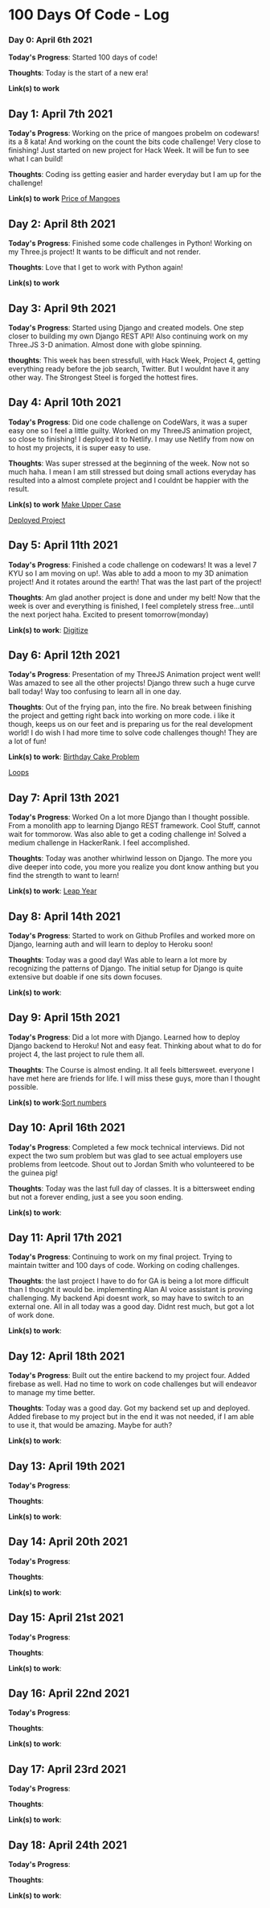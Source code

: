 # 100 Days Of Code - Log

### Day 0: April 6th 2021

**Today's Progress**: Started 100 days of code!

**Thoughts**: Today is the start of a new era!

**Link(s) to work**

## Day 1: April 7th 2021

**Today's Progress**: Working on the price of mangoes probelm on codewars! its a 8 kata! And working on the count the bits code challenge! Very close to finishing! Just started on new project for Hack Week. It will be fun to see what I can build!

**Thoughts**: Coding iss getting easier and harder everyday but I am up for the challenge!

**Link(s) to work**
[Price of Mangoes](https://www.codewars.com/kata/57a77726bb9944d000000b06)

## Day 2: April 8th 2021

**Today's Progress**: Finished some code challenges in Python! Working on my Three.js project! It wants to be difficult and not render.

**Thoughts**: Love that I get to work with Python again!

**Link(s) to work**

## Day 3: April 9th 2021

**Today's Progress**: Started using Django and created models. One step closer to building my own Django REST API! Also continuing work on my Three.JS 3-D animation. Almost done with globe spinning.

**thoughts**: This week has been stressfull, with Hack Week, Project 4, getting everything ready before the job search, Twitter. But I wouldnt have it any other way. The Strongest Steel is forged the hottest fires.

## Day 4: April 10th 2021

**Today's Progress**: Did one code challenge on CodeWars, it was a super easy one so I feel a little guilty. Worked on my ThreeJS animation project, so close to finishing! I deployed it to Netlify. I may use Netlify from now on to host my projects, it is super easy to use.

**Thoughts**: Was super stressed at the beginning of the week. Now not so much haha. I mean I am still stressed but doing small actions everyday has resulted into a almost complete project and I couldnt be happier with the result.

**Link(s) to work**
[Make Upper Case](https://www.codewars.com/kata/57a0556c7cb1f31ab3000ad7)

[Deployed Project](https://serene-bartik-893c29.netlify.app/)

## Day 5: April 11th 2021

**Today's Progress**: Finished a code challenge on codewars! It was a level 7 KYU so I am moving on up!. Was able to add a moon to my 3D animation project! And it rotates around the earth! That was the last part of the project!

**Thoughts**: Am glad another project is done and under my belt! Now that the week is over and everything is finished, I feel completely stress free...until the next porject haha. Excited to present tomorrow(monday)

**Link(s) to work**:
[Digitize](https://www.codewars.com/kata/5417423f9e2e6c2f040002ae)

## Day 6: April 12th 2021

**Today's Progress**: Presentation of my ThreeJS Animation project went well! Was amazed to see all the other projects! Django threw such a huge curve ball today! Way too confusing to learn all in one day.

**Thoughts**: Out of the frying pan, into the fire. No break between finishing the project and getting right back into working on more code. i like it though, keeps us on our feet and is preparing us for the real development world! I do wish I had more time to solve code challenges though! They are a lot of fun!

**Link(s) to work**:
[Birthday Cake Problem](https://www.hackerrank.com/challenges/birthday-cake-candles/problem)

[Loops](https://www.hackerrank.com/challenges/python-loops/problem)

## Day 7: April 13th 2021

**Today's Progress**: Worked On a lot more Django than I thought possible. From a monolith app to learning Django REST framework. Cool Stuff, cannot wait for tommorow. Was also able to get a coding challenge in! Solved a medium challenge in HackerRank. I feel accomplished.

**Thoughts**: Today was another whirlwind lesson on Django. The more you dive deeper into code, you more you realize you dont know anthing but you find the strength to want to learn!

**Link(s) to work**: [Leap Year](https://www.hackerrank.com/challenges/write-a-function/problem)

## Day 8: April 14th 2021

**Today's Progress**: Started to work on Github Profiles and worked more on Django, learning auth and will learn to deploy to Heroku soon!

**Thoughts**: Today was a good day! Was able to learn a lot more by recognizing the patterns of Django. The initial setup for Django is quite extensive but doable if one sits down focuses.

**Link(s) to work**:

## Day 9: April 15th 2021

**Today's Progress**: Did a lot more with Django. Learned how to deploy Django backend to Heroku! Not and easy feat. Thinking about what to do for project 4, the last project to rule them all.

**Thoughts**: The Course is almost ending. It all feels bittersweet. everyone I have met here are friends for life. I will miss these guys, more than I thought possible. 

**Link(s) to work**:[Sort numbers](https://www.codewars.com/kata/5174a4c0f2769dd8b1000003)

## Day 10: April 16th 2021

**Today's Progress**: Completed a few mock technical interviews. Did not expect the two sum problem but was glad to see actual employers use problems from leetcode. Shout out to Jordan Smith who volunteered to be the guinea pig!

**Thoughts**: Today was the last full day of classes. It is a bittersweet ending but not a forever ending, just a see you soon ending.

**Link(s) to work**:

## Day 11: April 17th 2021

**Today's Progress**: Continuing to work on my final project. Trying to maintain twitter and 100 days of code. Working on coding challenges. 

**Thoughts**: the last project I have to do for GA is being a lot more difficult than I thought it would be. implementing Alan AI voice assistant is proving challenging. My backend Api doesnt work, so may have to switch to an external one. All in all today was a good day. Didnt rest much, but got a lot of work done.

**Link(s) to work**:

## Day 12: April 18th 2021

**Today's Progress**: Built out the entire backend to my project four. Added firebase as well. Had no time to work on code challenges but will endeavor to manage my time better.

**Thoughts**: Today was a good day. Got my backend set up and deployed. Added firebase to my project but in the end it was not needed, if I am able to use it, that would be amazing. Maybe for auth?

**Link(s) to work**:

## Day 13: April 19th 2021

**Today's Progress**:

**Thoughts**:

**Link(s) to work**:

## Day 14: April 20th 2021

**Today's Progress**:

**Thoughts**:

**Link(s) to work**:

## Day 15: April 21st 2021

**Today's Progress**:

**Thoughts**:

**Link(s) to work**:

## Day 16: April 22nd 2021

**Today's Progress**:

**Thoughts**:

**Link(s) to work**:

## Day 17: April 23rd 2021

**Today's Progress**:

**Thoughts**:

**Link(s) to work**:

## Day 18: April 24th 2021

**Today's Progress**:

**Thoughts**:

**Link(s) to work**:
